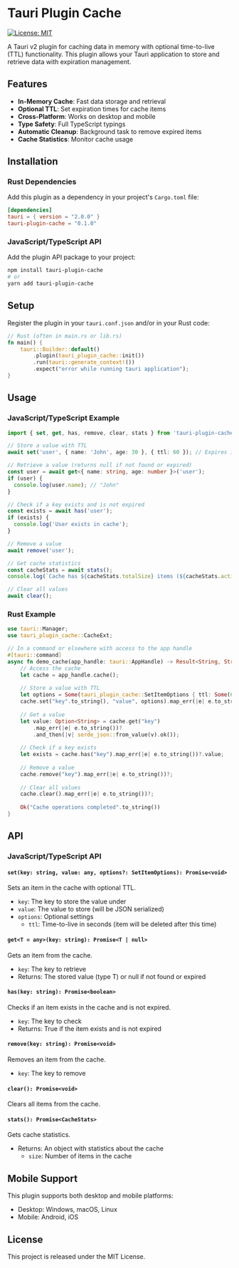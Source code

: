 # Tauri Plugin Cache

[![License: MIT](https://img.shields.io/badge/License-MIT-yellow.svg)](https://opensource.org/licenses/MIT)

A Tauri v2 plugin for caching data in memory with optional time-to-live (TTL) functionality. This plugin allows your Tauri application to store and retrieve data with expiration management.

## Features

- **In-Memory Cache**: Fast data storage and retrieval
- **Optional TTL**: Set expiration times for cache items
- **Cross-Platform**: Works on desktop and mobile
- **Type Safety**: Full TypeScript typings
- **Automatic Cleanup**: Background task to remove expired items
- **Cache Statistics**: Monitor cache usage

## Installation

### Rust Dependencies

Add this plugin as a dependency in your project's `Cargo.toml` file:

```toml
[dependencies]
tauri = { version = "2.0.0" }
tauri-plugin-cache = "0.1.0"
```

### JavaScript/TypeScript API

Add the plugin API package to your project:

```bash
npm install tauri-plugin-cache
# or
yarn add tauri-plugin-cache
```

## Setup

Register the plugin in your `tauri.conf.json` and/or in your Rust code:

```rust
// Rust (often in main.rs or lib.rs)
fn main() {
    tauri::Builder::default()
        .plugin(tauri_plugin_cache::init())
        .run(tauri::generate_context!())
        .expect("error while running tauri application");
}
```

## Usage

### JavaScript/TypeScript Example

```typescript
import { set, get, has, remove, clear, stats } from 'tauri-plugin-cache-api';

// Store a value with TTL
await set('user', { name: 'John', age: 30 }, { ttl: 60 }); // Expires in 60 seconds

// Retrieve a value (returns null if not found or expired)
const user = await get<{ name: string, age: number }>('user');
if (user) {
  console.log(user.name); // "John"
}

// Check if a key exists and is not expired
const exists = await has('user');
if (exists) {
  console.log('User exists in cache');
}

// Remove a value
await remove('user');

// Get cache statistics
const cacheStats = await stats();
console.log(`Cache has ${cacheStats.totalSize} items (${cacheStats.activeSize} active)`);

// Clear all values
await clear();
```

### Rust Example

```rust
use tauri::Manager;
use tauri_plugin_cache::CacheExt;

// In a command or elsewhere with access to the app handle
#[tauri::command]
async fn demo_cache(app_handle: tauri::AppHandle) -> Result<String, String> {
    // Access the cache
    let cache = app_handle.cache();
    
    // Store a value with TTL
    let options = Some(tauri_plugin_cache::SetItemOptions { ttl: Some(60) });
    cache.set("key".to_string(), "value", options).map_err(|e| e.to_string())?;
    
    // Get a value
    let value: Option<String> = cache.get("key")
        .map_err(|e| e.to_string())?
        .and_then(|v| serde_json::from_value(v).ok());
        
    // Check if a key exists
    let exists = cache.has("key").map_err(|e| e.to_string())?.value;
    
    // Remove a value
    cache.remove("key").map_err(|e| e.to_string())?;
    
    // Clear all values
    cache.clear().map_err(|e| e.to_string())?;
    
    Ok("Cache operations completed".to_string())
}
```

## API

### JavaScript/TypeScript API

#### `set(key: string, value: any, options?: SetItemOptions): Promise<void>`

Sets an item in the cache with optional TTL.

- `key`: The key to store the value under
- `value`: The value to store (will be JSON serialized)
- `options`: Optional settings
  - `ttl`: Time-to-live in seconds (item will be deleted after this time)

#### `get<T = any>(key: string): Promise<T | null>`

Gets an item from the cache.

- `key`: The key to retrieve
- Returns: The stored value (type T) or null if not found or expired

#### `has(key: string): Promise<boolean>`

Checks if an item exists in the cache and is not expired.

- `key`: The key to check
- Returns: True if the item exists and is not expired

#### `remove(key: string): Promise<void>`

Removes an item from the cache.

- `key`: The key to remove

#### `clear(): Promise<void>`

Clears all items from the cache.

#### `stats(): Promise<CacheStats>`

Gets cache statistics.

- Returns: An object with statistics about the cache
  - `size`: Number of items in the cache

## Mobile Support

This plugin supports both desktop and mobile platforms:

- Desktop: Windows, macOS, Linux
- Mobile: Android, iOS

## License

This project is released under the MIT License.